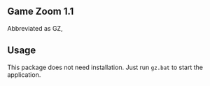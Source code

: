 ## Game Zoom 1.1
Abbreviated as GZ,

## Usage
This package does not need installation. Just run `gz.bat` to start the application.
